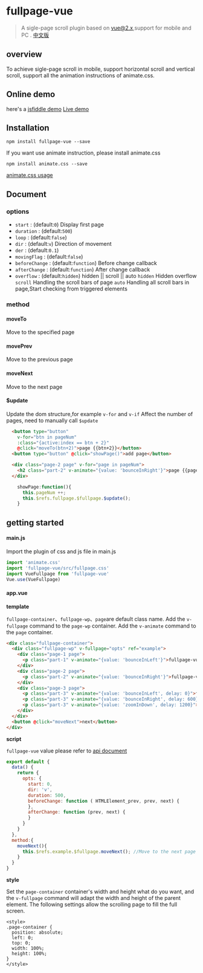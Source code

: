 # fullpage-vue

> A sigle-page scroll plugin based on vue@2.x,support for mobile and PC .
[中文版](./README_zh.md)

## overview
To achieve sigle-page scroll in mobile, support horizontal scroll and vertical scroll, support all the animation instructions of animate.css.

## Online demo
here's a [jsfiddle demo](https://jsfiddle.net/6jc3okaq/98/)
[Live demo](https://river-lee.github.io/vue-fullpage/examples)

## Installation
```
npm install fullpage-vue --save
```
If you want use animate instruction, please install animate.css
```
npm install animate.css --save
```
[animate.css usage](https://daneden.github.io/animate.css/)

## Document

### options

- `start` : (default:`0`) Display first page
- `duration` : (default:`500`) 
- `loop` : (default:`false`) 
- `dir` : (default:`v`) Direction of movement
- `der` : (default:`0.1`) 
- `movingFlag` : (default:`false`) 
- `beforeChange` : (default:`function`) Before change callback
- `afterChange` : (default:`function`) After change callback
- `overflow` : (default:`hidden`) hidden || scroll || auto
    `hidden` Hidden overflow
    `scroll` Handling the scroll bars of page
    `auto`  Handling all scroll bars in page,Start checking from triggered elements

### method

#### moveTo
Move to the specified page

#### movePrev
Move to the previous page

#### moveNext
 Move to the next page

#### $update
Update the dom structure,for example `v-for` and `v-if` Affect the number of pages, need to manually call `$update`

```html
  <button type="button" 
    v-for="btn in pageNum"
    :class="{active:index == btn + 2}" 
    @click="moveTo(btn+2)">page {{btn+2}}</button>
  <button type="button" @click="showPage()">add page</button>

  <div class="page-2 page" v-for="page in pageNum">
    <h2 class="part-2" v-animate="{value: 'bounceInRight'}">page {{page}}</h2>
  </div>
```
```js
    showPage:function(){
      this.pageNum ++;
      this.$refs.fullpage.$fullpage.$update();
    }
```


## getting started

#### main.js
Import the plugin of css and js file in main.js

```js
import 'animate.css'
import 'fullpage-vue/src/fullpage.css'
import VueFullpage from 'fullpage-vue'
Vue.use(VueFullpage)
```

#### app.vue

**template**

``fullpage-container``、``fullpage-wp``、``page``are default class name.
Add the ``v-fullpage`` command to the ``page-wp`` container.
Add the ``v-animate`` command to the ``page`` container.
```html
<div class="fullpage-container">
  <div class="fullpage-wp" v-fullpage="opts" ref="example">
    <div class="page-1 page">
      <p class="part-1" v-animate="{value: 'bounceInLeft'}">fullpage-vue</p>
    </div>
    <div class="page-2 page">
      <p class="part-2" v-animate="{value: 'bounceInRight'}">fullpage-vue</p>
    </div>
    <div class="page-3 page">
      <p class="part-3" v-animate="{value: 'bounceInLeft', delay: 0}">fullpage-vue</p>
      <p class="part-3" v-animate="{value: 'bounceInRight', delay: 600}">fullpage-vue</p>
      <p class="part-3" v-animate="{value: 'zoomInDown', delay: 1200}">fullpage-vue</p>
    </div>
  </div>
  <button @click="moveNext">next</button>
</div>
```

**script**

``fullpage-vue`` value please refer to [api document](https://github.com/river-lee/vue-fullpage#options)
```js
export default {
  data() {
    return {
      opts: {
        start: 0,
        dir: 'v',
        duration: 500,
        beforeChange: function ( HTMLElement_prev, prev, next) {
        },
        afterChange: function (prev, next) {
        }
      }
    }
  },
  method:{
    moveNext(){
      this.$refs.example.$fullpage.moveNext(); //Move to the next page
    }
  }
}
```

**style**

Set the ``page-container`` container's width and height what do you want, and the ``v-fullpage`` command will adapt the width and height of the parent element.
The following settings allow the scrolling page to fill the full screen.
```
<style>
.page-container {
  position: absolute;
  left: 0;
  top: 0;
  width: 100%;
  height: 100%;
}
</style>
```
